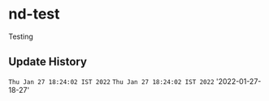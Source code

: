 # nd-test
Testing

## Update History

`Thu Jan 27 18:24:02 IST 2022`
`Thu Jan 27 18:24:02 IST 2022`
\'2022-01-27-18-27\'
